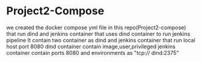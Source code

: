 # Project2-Compose
we created the docker compose yml file in this repo(Project2-compose) that run dind and jenkins container that uses dind container to run jenkins pipeline
It contain two container as dind and jenkins container that run local host port 8080
dind container contain image,user,privileged
jenkins container contain ports 8080 and environments as "tcp:// dind:2375"
